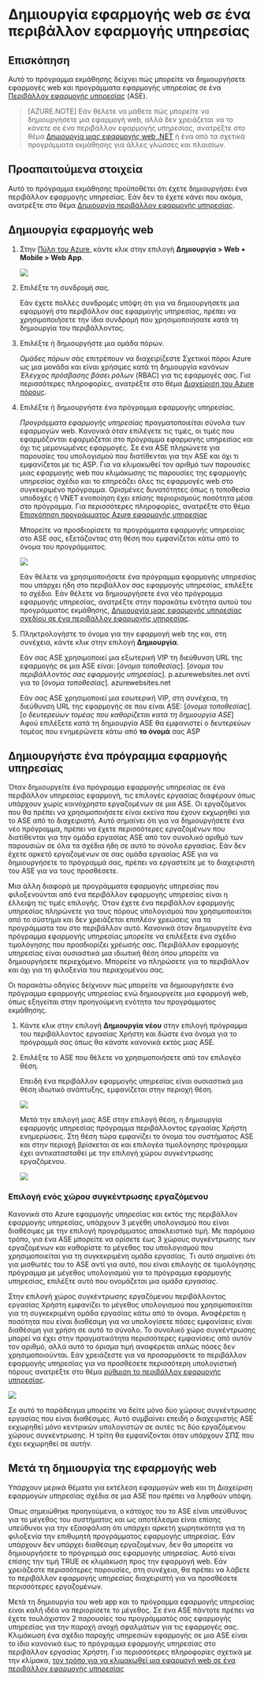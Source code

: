 <properties
    pageTitle="Δημιουργία εφαρμογής web σε ένα περιβάλλον εφαρμογής υπηρεσίας"
    description="Μάθετε πώς να δημιουργείτε εφαρμογές web και εφαρμογή υπηρεσίας προγράμματος σε ένα περιβάλλον εφαρμογής υπηρεσίας"
    services="app-service"
    documentationCenter=""
    authors="ccompy"
    manager="stefsch"
    editor=""/>

<tags
    ms.service="app-service"
    ms.workload="web"
    ms.tgt_pltfrm="na"
    ms.devlang="na"
    ms.topic="article" 
    ms.date="10/17/2016"
    ms.author="ccompy"/>

# <a name="create-a-web-app-in-an-app-service-environment"></a>Δημιουργία εφαρμογής web σε ένα περιβάλλον εφαρμογής υπηρεσίας

## <a name="overview"></a>Επισκόπηση

Αυτό το πρόγραμμα εκμάθησης δείχνει πώς μπορείτε να δημιουργήσετε εφαρμογές web και προγράμματα εφαρμογής υπηρεσίας σε ένα [Περιβάλλον εφαρμογής υπηρεσίας](app-service-app-service-environment-intro.md) (ASE). 

> [AZURE.NOTE] Εάν θέλετε να μάθετε πώς μπορείτε να δημιουργήσετε μια εφαρμογή web, αλλά δεν χρειάζεται να το κάνετε σε ένα περιβάλλον εφαρμογής υπηρεσίας, ανατρέξτε στο θέμα [Δημιουργία μιας εφαρμογής web .NET](web-sites-dotnet-get-started.md) ή ένα από τα σχετικά προγράμματα εκμάθησης για άλλες γλώσσες και πλαισίων.

## <a name="prerequisites"></a>Προαπαιτούμενα στοιχεία

Αυτό το πρόγραμμα εκμάθησης προϋποθέτει ότι έχετε δημιουργήσει ένα περιβάλλον εφαρμογής υπηρεσίας. Εάν δεν το έχετε κάνει που ακόμα, ανατρέξτε στο θέμα [Δημιουργία περιβάλλον εφαρμογής υπηρεσίας](app-service-web-how-to-create-an-app-service-environment.md). 

## <a name="create-a-web-app"></a>Δημιουργία εφαρμογής web

1. Στην [Πύλη του Azure](https://portal.azure.com/), κάντε κλικ στην επιλογή **Δημιουργία > Web + Mobile > Web App**. 

    ![][1]

2. Επιλέξτε τη συνδρομή σας.  

    Εάν έχετε πολλές συνδρομές υπόψη ότι για να δημιουργήσετε μια εφαρμογή στο περιβάλλον σας εφαρμογής υπηρεσίας, πρέπει να χρησιμοποιήσετε την ίδια συνδρομή που χρησιμοποιήσατε κατά τη δημιουργία του περιβάλλοντος. 

3. Επιλέξτε ή δημιουργήστε μια ομάδα πόρων.

    *Ομάδες πόρων* σάς επιτρέπουν να διαχειρίζεστε Σχετικοί πόροι Azure ως μια μονάδα και είναι χρήσιμες κατά τη δημιουργία κανόνων *Έλεγχος πρόσβασης βάσει ρόλων* (RBAC) για τις εφαρμογές σας. Για περισσότερες πληροφορίες, ανατρέξτε στο θέμα [Διαχείριση του Azure πόρους][ResourceGroups]. 

4. Επιλέξτε ή δημιουργήστε ένα πρόγραμμα εφαρμογής υπηρεσίας.

    *Προγράμματα εφαρμογής υπηρεσίας* πραγματοποιείται σύνολα των εφαρμογών web.  Κανονικά όταν επιλέγετε τις τιμές, οι τιμές που εφαρμόζονται εφαρμόζεται στο πρόγραμμα εφαρμογής υπηρεσίας και όχι τις μεμονωμένες εφαρμογές. Σε ένα ASE πληρώνετε για παρουσίες του υπολογισμού που διατίθενται για την ASE και όχι τι εμφανίζεται με τις ASP.  Για να κλιμακωθεί τον αριθμό των παρουσίες μιας εφαρμογής web που κλιμάκωσης τις παρουσίες της εφαρμογής υπηρεσίας σχέδιο και το επηρεάζει όλες τις εφαρμογές web στο συγκεκριμένο πρόγραμμα.  Ορισμένες δυνατότητες όπως η τοποθεσία υποδοχές ή VNET ενοποίηση έχει επίσης περιορισμούς ποσότητα μέσα στο πρόγραμμα.  Για περισσότερες πληροφορίες, ανατρέξτε στο θέμα [Επισκόπηση προγράμματος Azure εφαρμογής υπηρεσίας](../app-service/azure-web-sites-web-hosting-plans-in-depth-overview.md)

    Μπορείτε να προσδιορίσετε τα προγράμματα εφαρμογής υπηρεσίας στο ASE σας, εξετάζοντας στη θέση που εμφανίζεται κάτω από το όνομα του προγράμματος.  

    ![][5]

    Εάν θέλετε να χρησιμοποιήσετε ένα πρόγραμμα εφαρμογής υπηρεσίας που υπάρχει ήδη στο περιβάλλον σας εφαρμογής υπηρεσίας, επιλέξτε το σχέδιο. Εάν θέλετε να δημιουργήσετε ένα νέο πρόγραμμα εφαρμογής υπηρεσίας, ανατρέξτε στην παρακάτω ενότητα αυτού του προγράμματος εκμάθησης, [Δημιουργία μιας εφαρμογής υπηρεσίας σχεδίου σε ένα περιβάλλον εφαρμογής υπηρεσίας](#createplan).

5. Πληκτρολογήστε το όνομα για την εφαρμογή web της και, στη συνέχεια, κάντε κλικ στην επιλογή **Δημιουργία**. 

    Εάν σας ASE χρησιμοποιεί μια εξωτερική VIP τη διεύθυνση URL της εφαρμογής σε μια ASE είναι: [*όνομα τοποθεσίας*]. [*όνομα του περιβάλλοντός σας εφαρμογής υπηρεσίας*]. p.azurewebsites.net αντί για το [*όνομα τοποθεσίας*]. azurewebsites.net
    
    Εάν σας ASE χρησιμοποιεί μια εσωτερική VIP, στη συνέχεια, τη διεύθυνση URL της εφαρμογής σε που είναι ASE: [*όνομα τοποθεσίας*]. [*ο δευτερεύων τομέας που καθορίζεται κατά τη δημιουργία ASE*]   
    Αφού επιλέξετε κατά τη δημιουργία ASE θα εμφανιστεί ο δευτερεύων τομέας που ενημερώνετε κάτω από **το όνομά** σας ASP

## <a name="createplan"></a>Δημιουργήστε ένα πρόγραμμα εφαρμογής υπηρεσίας

Όταν δημιουργείτε ένα πρόγραμμα εφαρμογής υπηρεσίας σε ένα περιβάλλον υπηρεσίας εφαρμογή, τις επιλογές εργασίας διαφέρουν όπως υπάρχουν χωρίς κοινόχρηστο εργαζομένων σε μια ASE.  Οι εργαζόμενοι που θα πρέπει να χρησιμοποιήσετε είναι εκείνα που έχουν εκχωρηθεί για το ASE από το διαχειριστή.  Αυτό σημαίνει ότι για να δημιουργήσετε ένα νέο πρόγραμμα, πρέπει να έχετε περισσότερες εργαζομένων που διατίθενται για την ομάδα εργασίας ASE από τον συνολικό αριθμό των παρουσιών σε όλα τα σχέδια ήδη σε αυτό το σύνολο εργασίας.  Εάν δεν έχετε αρκετό εργαζομένων σε σας ομάδα εργασίας ASE για να δημιουργήσετε το πρόγραμμά σας, πρέπει να εργαστείτε με το διαχειριστή του ASE για να τους προσθέσετε.

Μια άλλη διαφορά με προγράμματα εφαρμογής υπηρεσίας που φιλοξενούνται από ένα περιβάλλον εφαρμογής υπηρεσίας είναι η έλλειψη τις τιμές επιλογής.  Όταν έχετε ένα περιβάλλον εφαρμογής υπηρεσίας πληρώνετε για τους πόρους υπολογισμού που χρησιμοποιείται από το σύστημα και δεν χρειάζεται επιπλέον χρεώσεις για τα προγράμματα του στο περιβάλλον αυτό.  Κανονικά όταν δημιουργείτε ένα πρόγραμμα εφαρμογής υπηρεσίας μπορείτε να επιλέξετε ένα σχέδιο τιμολόγησης που προσδιορίζει χρέωσής σας.  Περιβάλλον εφαρμογής υπηρεσίας είναι ουσιαστικά μια ιδιωτική θέση όπου μπορείτε να δημιουργήσετε περιεχόμενο.  Μπορείτε να πληρώσετε για το περιβάλλον και όχι για τη φιλοξενία του περιεχομένου σας.

Οι παρακάτω οδηγίες δείχνουν πώς μπορείτε να δημιουργήσετε ένα πρόγραμμα εφαρμογής υπηρεσίας ενώ δημιουργείτε μια εφαρμογή web, όπως εξηγείται στην προηγούμενη ενότητα του προγράμματος εκμάθησης.

1. Κάντε κλικ στην επιλογή **Δημιουργία νέου** στην επιλογή πρόγραμμα του περιβάλλοντος εργασίας Χρήστη και δώστε ένα όνομα για το πρόγραμμά σας όπως θα κάνατε κανονικά εκτός μιας ASE.

2. Επιλέξτε το ASE που θέλετε να χρησιμοποιήσετε από τον επιλογέα θέση.

    Επειδή ένα περιβάλλον εφαρμογής υπηρεσίας είναι ουσιαστικά μια θέση ιδιωτικό ανάπτυξης, εμφανίζεται στην περιοχή θέση. 

    ![][2]

    Μετά την επιλογή μιας ASE στην επιλογή θέση, η δημιουργία εφαρμογής υπηρεσίας πρόγραμμα περιβάλλοντος εργασίας Χρήστη ενημερώσεις.  Στη θέση τώρα εμφανίζει το όνομα του συστήματος ASE και στην περιοχή βρίσκεται σε και επιλογέα τιμολόγησης πρόγραμμα έχει αντικατασταθεί με την επιλογή χώρου συγκέντρωσης εργαζόμενου.  

    ![][3]

### <a name="selecting-a-worker-pool"></a>Επιλογή ενός χώρου συγκέντρωσης εργαζόμενου

Κανονικά στο Azure εφαρμογής υπηρεσίας και εκτός της περιβάλλον εφαρμογής υπηρεσίας, υπάρχουν 3 μεγέθη υπολογισμού που είναι διαθέσιμες με την επιλογή προγράμματος αποκλειστικό τιμή.  Με παρόμοιο τρόπο, για ένα ASE μπορείτε να ορίσετε έως 3 χώρους συγκέντρωσης των εργαζομένων και καθορίστε το μέγεθος του υπολογισμού που χρησιμοποιείται για τη συγκεκριμένη ομάδα εργασίας.  Τι αυτό σημαίνει ότι για μισθωτές του το ASE αντί για αυτό, που είναι επιλογής σε τιμολόγησης πρόγραμμα με μέγεθος υπολογισμού για το πρόγραμμα εφαρμογής υπηρεσίας, επιλέξτε αυτό που ονομάζεται μια *ομάδα εργασίας*.  

Στην επιλογή χώρος συγκέντρωσης εργαζόμενου περιβάλλοντος εργασίας Χρήστη εμφανίζει το μέγεθος υπολογισμού που χρησιμοποιείται για τη συγκεκριμένη ομάδα εργασίας κάτω από το όνομα.  Αναφέρεται η ποσότητα που είναι διαθέσιμη για να υπολογίσετε πόσες εμφανίσεις είναι διαθέσιμη για χρήση σε αυτό το σύνολο.  Το συνολικό χώρο συγκέντρωσης μπορεί να έχει στην πραγματικότητα περισσότερες εμφανίσεις από αυτόν τον αριθμό, αλλά αυτό το όρισμα τιμή αναφέρεται απλώς πόσες δεν χρησιμοποιούνται.  Εάν χρειάζεστε για να προσαρμόσετε το περιβάλλον εφαρμογής υπηρεσίας για να προσθέσετε περισσότερη υπολογιστική πόρους ανατρέξτε στο θέμα [ρύθμιση το περιβάλλον εφαρμογής υπηρεσίας](app-service-web-configure-an-app-service-environment.md).

![][4]

Σε αυτό το παράδειγμα μπορείτε να δείτε μόνο δύο χώρους συγκέντρωσης εργασίας που είναι διαθέσιμες. Αυτό συμβαίνει επειδή ο διαχειριστής ASE εκχωρηθεί μόνο κεντρικών υπολογιστών σε αυτές τις δύο εργαζόμενου χώρους συγκέντρωσης.  Η τρίτη θα εμφανίζονται όταν υπάρχουν ΣΠΣ που έχει εκχωρηθεί σε αυτήν.  

## <a name="after-web-app-creation"></a>Μετά τη δημιουργία της εφαρμογής web

Υπάρχουν μερικά θέματα για εκτέλεση εφαρμογών web και τη Διαχείριση εφαρμογών υπηρεσίας σχέδια σε μια ASE που πρέπει να ληφθούν υπόψη.  

Όπως σημειώθηκε προηγούμενα, ο κάτοχος του το ASE είναι υπεύθυνος για το μέγεθος του συστήματος και ως αποτέλεσμα είναι επίσης υπεύθυνοι για την εξασφάλιση ότι υπάρχει αρκετή χωρητικότητα για τη φιλοξενία την επιθυμητή προγράμματος εφαρμογής υπηρεσίας. Εάν υπάρχουν δεν υπάρχει διαθέσιμη εργαζομένων, δεν θα μπορείτε να δημιουργήσετε το πρόγραμμά σας εφαρμογής υπηρεσίας.  Αυτό είναι επίσης την τιμή TRUE σε κλιμάκωση προς την εφαρμογή web.  Εάν χρειάζεστε περισσότερες παρουσίες, στη συνέχεια, θα πρέπει να λάβετε το περιβάλλον εφαρμογής υπηρεσίας διαχειριστή για να προσθέσετε περισσότερες εργαζομένων.

Μετά τη δημιουργία του web app και το πρόγραμμα εφαρμογής υπηρεσίας είναι καλή ιδέα να περιορίσετε το μέγεθος.  Σε ένα ASE πάντοτε πρέπει να έχετε τουλάχιστον 2 παρουσίες του προγράμματός σας εφαρμογής υπηρεσίας για την παροχή ανοχή σφαλμάτων για τις εφαρμογές σας.  Κλιμάκωση ένα σχέδιο παροχής υπηρεσιών εφαρμογής σε μια ASE είναι το ίδιο κανονικά έως το πρόγραμμα εφαρμογής υπηρεσίας στο περιβάλλον εργασίας Χρήστη.  Για περισσότερες πληροφορίες σχετικά με την κλίμακα, [τον τρόπο για να κλιμακωθεί μια εφαρμογή web σε ένα περιβάλλον εφαρμογής υπηρεσίας](app-service-web-scale-a-web-app-in-an-app-service-environment.md)

<!--Image references-->
[1]: ./media/app-service-web-how-to-create-a-web-app-in-an-ase/createaspnewwebapp.png
[2]: ./media/app-service-web-how-to-create-a-web-app-in-an-ase/createasplocation.png
[3]: ./media/app-service-web-how-to-create-a-web-app-in-an-ase/createaspselected.png
[4]: ./media/app-service-web-how-to-create-a-web-app-in-an-ase/createaspworkerpool.png
[5]: ./media/app-service-web-how-to-create-a-web-app-in-an-ase/selectaspinase.png

<!--Links-->
[WhatisASE]: http://azure.microsoft.com/documentation/articles/app-service-app-service-environment-intro/
[Appserviceplans]: http://azure.microsoft.com/documentation/articles/azure-web-sites-web-hosting-plans-in-depth-overview/
[HowtoCreateASE]: http://azure.microsoft.com/documentation/articles/app-service-web-how-to-create-an-app-service-environment/
[HowtoScale]: http://azure.microsoft.com/documentation/articles/app-service-web-scale-a-web-app-in-an-app-service-environment
[HowtoConfigureASE]: http://azure.microsoft.com/documentation/articles/app-service-web-configure-an-app-service-environment
[ResourceGroups]: http://azure.microsoft.com/documentation/articles/resource-group-portal/
[AzurePowershell]: http://azure.microsoft.com/documentation/articles/powershell-install-configure/
